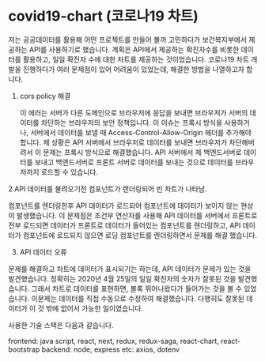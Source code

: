 # covid19-chart (코로나19 차트)
저는 공공데이터를 활용해 어떤 프로젝트를 만들어 볼까 고민하다가 보건복지부에서 제공하는 API를 사용하기로 했습니다. 
계획은 API에서 제공하는 확진자수를 비롯한 데이터를 활용하고, 일일 확진자 수에 대한 차트를 제공하는 것이었습니다. 
코로나19 차트 개발을 진행하다가 여러 문제점이 있어 어려움이 있었는데, 해결한 방법을 나열하고자 합니다. 

1. cors policy 해결 

   이 에러는 서버가 다른 도메인으로 브라우저에 응답을 보내면 브라우저가 서버의 데이터를 차단하는 브라우저의 보안 정책입니다. 이 이슈는 프록시 방식을 사용하거나, 서버에서 데이터를 보낼 때 Access-Control-Allow-Origin 헤더를 추가해야합니다. 
제 상황은 API 서버에서 브라우저로 데이터를 보내면 브라우저가 차단해버려서 이 문제는 프록시 방식으로 해결했습니다.  API 서버에서 제 백엔드서버로 데이터를 보내고 백엔드서버로 프론트 서버로 데이터를 보내는 것으로 데이터를 브라우저까지 로드할 수 있습니다.

2.API 데이터를 불려오기전 컴포넌트가 렌더링되어 빈 차트가 나타남. 

  컴포넌트를 렌더링한후 API 데이터가 로드되어 컴포넌트에 데이터가 보이지 않는 현상이 발생했습니다. 이 문제점은 조건부 연산자를 사용해 API 데이터를 서버에서 프론트로 전부 로드되면 데이터가 프론트로 데이터가 들어있는 컴포넌트를 렌더링하고, API 데이터가 컴포넌트에 로드되지 않으면 로딩 컴포넌트를 렌더링하면서 문제를 해결 했습니다.
  
  3. API 데이터 오류
  
 문제를 해결하고 차트에 데이터가 표시되기는 하는데, API 데이터가 문제가 있는 것을 발견했습니다. 정확히는 2020년 4월 25일의 일일 확진자의 숫자가 잘못된 것을 발견했습니다. 그래서 차트로 데이터를 표현하면, 볼록 뛰어나왔다가 들어가는 것을 볼 수 있었습니다. 
 이문제는 데이터를 직접 수동으로 수정하여 해결했습니다. 다행히도 잘못된 데이터가 이 것 밖에 없어서 가능한 일이였습니다. 

사용한 기술 스택은 다음과 같습니다.

frontend: java script, react, next, redux, redux-saga, react-chart, react-bootstrap
backend: node, express
etc: axios, dotenv
